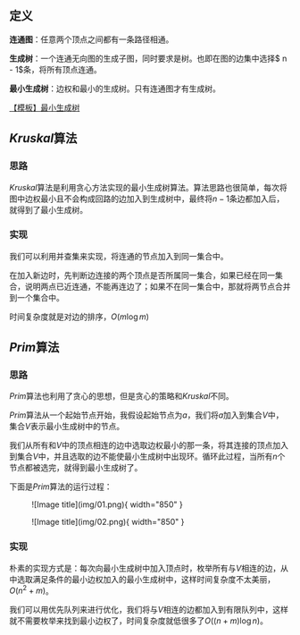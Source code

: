 
## **定义**

**连通图**：任意两个顶点之间都有一条路径相通。

**生成树**：一个连通无向图的生成子图，同时要求是树。也即在图的边集中选择$ n - 1$条，将所有顶点连通。

**最小生成树**：边权和最小的生成树。只有连通图才有生成树。

[【模板】最小生成树](https://www.luogu.com.cn/problem/P3366)

## **$Kruskal$算法**

### **思路**
$Kruskal$算法是利用贪心方法实现的最小生成树算法。算法思路也很简单，每次将图中边权最小且不会构成回路的边加入到生成树中，最终将$n-1$条边都加入后，就得到了最小生成树。

### **实现**

我们可以利用并查集来实现，将连通的节点加入到同一集合中。

在加入新边时，先判断边连接的两个顶点是否所属同一集合，如果已经在同一集合，说明两点已近连通，不能再连边了；如果不在同一集合中，那就将两节点合并 到一个集合中。

时间复杂度就是对边的排序，$O(m\log m)$


## **$Prim$算法**

### **思路**

$Prim$算法也利用了贪心的思想，但是贪心的策略和$Kruskal$不同。

$Prim$算法从一个起始节点开始，我假设起始节点为$a$，我们将$a$加入到集合$V$中，集合$V$表示最小生成树中的节点。

我们从所有和$V$中的顶点相连的边中选取边权最小的那一条，将其连接的顶点加入到集合$V$中，并且选取的边不能使最小生成树中出现环。循环此过程，当所有$n$个节点都被选完，就得到最小生成树了。

下面是$Prim$算法的运行过程：

<figure markdown="span">
  ![Image title](img/01.png){ width="850" }
</figure>

<!-- <div align="center"><img src="img/01.png"width="850"></div> -->

<figure markdown="span">
  ![Image title](img/02.png){ width="850" }
</figure>

<!-- <div align="center"><img src="img/02.png"width="850"></div> -->

### **实现**

朴素的实现方式是：每次向最小生成树中加入顶点时，枚举所有与$V$相连的边，从中选取满足条件的最小边权加入的最小生成树中，这样时间复杂度不太美丽，$O(n^2+m)$。

我们可以用优先队列来进行优化，我们将与$V$相连的边都加入到有限队列中，这样就不需要枚举来找到最小边权了，时间复杂度就低很多了$O((n+m)\log n)$。


